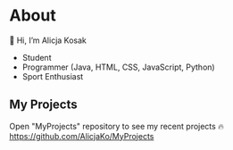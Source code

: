 # About
👋 Hi, I’m Alicja Kosak
- Student
- Programmer (Java, HTML, CSS, JavaScript, Python)
- Sport Enthusiast

## My Projects
Open "MyProjects" repository to see my recent projects 🔥
https://github.com/AlicjaKo/MyProjects

